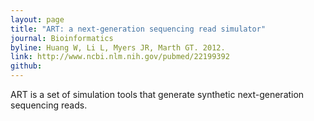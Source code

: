 ```yaml
---
layout: page
title: "ART: a next-generation sequencing read simulator"
journal: Bioinformatics
byline: Huang W, Li L, Myers JR, Marth GT. 2012.
link: http://www.ncbi.nlm.nih.gov/pubmed/22199392
github: 
---
```


ART is a set of simulation tools that generate synthetic next-generation sequencing reads.
